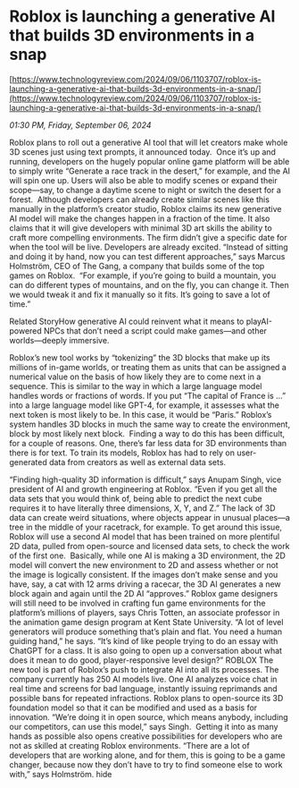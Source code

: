 # Roblox is launching a generative AI that builds 3D environments in a snap

[https://www.technologyreview.com/2024/09/06/1103707/roblox-is-launching-a-generative-ai-that-builds-3d-environments-in-a-snap/](https://www.technologyreview.com/2024/09/06/1103707/roblox-is-launching-a-generative-ai-that-builds-3d-environments-in-a-snap/)

*01:30 PM, Friday, September 06, 2024*

Roblox plans to roll out a generative AI tool that will let creators make whole 3D scenes just using text prompts, it announced today.  Once it’s up and running, developers on the hugely popular online game platform will be able to simply write “Generate a race track in the desert,” for example, and the AI will spin one up. Users will also be able to modify scenes or expand their scope—say, to change a daytime scene to night or switch the desert for a forest.   Although developers can already create similar scenes like this manually in the platform’s creator studio, Roblox claims its new generative AI model will make the changes happen in a fraction of the time. It also claims that it will give developers with minimal 3D art skills the ability to craft more compelling environments. The firm didn’t give a specific date for when the tool will be live. Developers are already excited. “Instead of sitting and doing it by hand, now you can test different approaches,” says Marcus Holmström, CEO of The Gang, a company that builds some of the top games on Roblox.  “For example, if you’re going to build a mountain, you can do different types of mountains, and on the fly, you can change it. Then we would tweak it and fix it manually so it fits. It’s going to save a lot of time.”

Related StoryHow generative AI could reinvent what it means to playAI-powered NPCs that don’t need a script could make games—and other worlds—deeply immersive.

Roblox’s new tool works by “tokenizing” the 3D blocks that make up its millions of in-game worlds, or treating them as units that can be assigned a numerical value on the basis of how likely they are to come next in a sequence. This is similar to the way in which a large language model handles words or fractions of words. If you put “The capital of France is ...” into a large language model like GPT-4, for example, it assesses what the next token is most likely to be. In this case, it would be “Paris.” Roblox’s system handles 3D blocks in much the same way to create the environment, block by most likely next block.  Finding a way to do this has been difficult, for a couple of reasons. One, there’s far less data for 3D environments than there is for text. To train its models, Roblox has had to rely on user-generated data from creators as well as external data sets.

“Finding high-quality 3D information is difficult,” says Anupam Singh, vice president of AI and growth engineering at Roblox. “Even if you get all the data sets that you would think of, being able to predict the next cube requires it to have literally three dimensions, X, Y, and Z.” The lack of 3D data can create weird situations, where objects appear in unusual places—a tree in the middle of your racetrack, for example. To get around this issue, Roblox will use a second AI model that has been trained on more plentiful 2D data, pulled from open-source and licensed data sets, to check the work of the first one.  Basically, while one AI is making a 3D environment, the 2D model will convert the new environment to 2D and assess whether or not the image is logically consistent. If the images don’t make sense and you have, say, a cat with 12 arms driving a racecar, the 3D AI generates a new block again and again until the 2D AI “approves.” Roblox game designers will still need to be involved in crafting fun game environments for the platform’s millions of players, says Chris Totten, an associate professor in the animation game design program at Kent State University. “A lot of level generators will produce something that’s plain and flat. You need a human guiding hand,” he says. “It’s kind of like people trying to do an essay with ChatGPT for a class. It is also going to open up a conversation about what does it mean to do good, player-responsive level design?”  ROBLOX   The new tool is part of Roblox’s push to integrate AI into all its processes. The company currently has 250 AI models live. One AI analyzes voice chat in real time and screens for bad language, instantly issuing reprimands and possible bans for repeated infractions. Roblox plans to open-source its 3D foundation model so that it can be modified and used as a basis for innovation. “We’re doing it in open source, which means anybody, including our competitors, can use this model,” says Singh.  Getting it into as many hands as possible also opens creative possibilities for developers who are not as skilled at creating Roblox environments. “There are a lot of developers that are working alone, and for them, this is going to be a game changer, because now they don’t have to try to find someone else to work with,” says Holmström. hide

